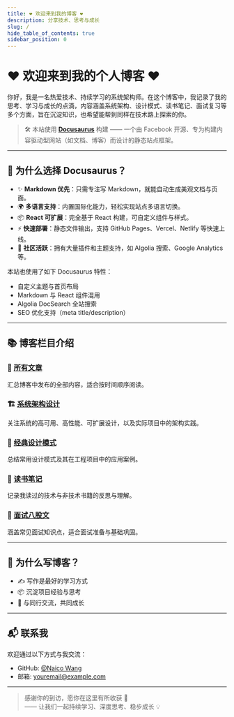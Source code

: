 ```yaml
---
title: ❤️ 欢迎来到我的博客 ❤️
description: 分享技术、思考与成长
slug: /
hide_table_of_contents: true
sidebar_position: 0
---
```


# ❤️ 欢迎来到我的个人博客 ❤️

你好，我是一名热爱技术、持续学习的系统架构师。在这个博客中，我记录了我的思考、学习与成长的点滴，内容涵盖系统架构、设计模式、读书笔记、面试复习等多个方面，旨在沉淀知识，也希望能帮到同样在技术路上探索的你。

> 🛠️ 本站使用 [**Docusaurus**](https://docusaurus.io/) 构建 —— 一个由 Facebook 开源、专为构建内容驱动型网站（如文档、博客）而设计的静态站点框架。

---

## 🚀 为什么选择 Docusaurus？

- ✨ **Markdown 优先**：只需专注写 Markdown，就能自动生成美观文档与页面。
- 🌍 **多语言支持**：内置国际化能力，轻松实现站点多语言切换。
- 📦 **React 可扩展**：完全基于 React 构建，可自定义组件与样式。
- ⚡ **快速部署**：静态文件输出，支持 GitHub Pages、Vercel、Netlify 等快速上线。
- 📖 **社区活跃**：拥有大量插件和主题支持，如 Algolia 搜索、Google Analytics 等。

本站也使用了如下 Docusaurus 特性：

- 自定义主题与首页布局
- Markdown 与 React 组件混用
- Algolia DocSearch 全站搜索
- SEO 优化支持（meta title/description）

---

## 📚 博客栏目介绍

### 📝 [所有文章](./docs/)

汇总博客中发布的全部内容，适合按时间顺序阅读。

### 🏗️ [系统架构设计](./category/%E7%B3%BB%E7%BB%9F%E6%9E%B6%E6%9E%84%E8%AE%BE%E8%AE%A1)

关注系统的高可用、高性能、可扩展设计，以及实际项目中的架构实践。

### 🔁 [经典设计模式](./category/%E7%BB%8F%E5%85%B8%E8%AE%BE%E8%AE%A1%E6%A8%A1%E5%BC%8F)

总结常用设计模式及其在工程项目中的应用案例。

### 📖 [读书笔记](./category/%E6%97%A5%E5%B8%B8%E8%AF%BB%E4%B9%A6%E7%AC%94%E8%AE%B0)

记录我读过的技术与非技术书籍的反思与理解。

### 🎯 [面试八股文](./category/%E9%9D%A2%E8%AF%95%E5%85%AB%E8%82%A1%E6%96%87)

涵盖常见面试知识点，适合面试准备与基础巩固。

---

## 🙌 为什么写博客？

- ✍️ 写作是最好的学习方式
- 📦 沉淀项目经验与思考
- 🤝 与同行交流，共同成长

---

## 📬 联系我

欢迎通过以下方式与我交流：

- GitHub: [@Naico Wang](https://github.com/naico-wang)
- 邮箱: youremail@example.com

---

> 感谢你的到访，愿你在这里有所收获 🙏  
> —— 让我们一起持续学习、深度思考、稳步成长 💡
